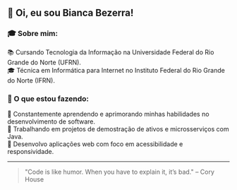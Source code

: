 ## 👋 Oi, eu sou Bianca Bezerra!

### 🎓 Sobre mim:
📚 Cursando Tecnologia da Informação na Universidade Federal do Rio Grande do Norte (UFRN).<br/>
🎓 Técnica em Informática para Internet no Instituto Federal do Rio Grande do Norte (IFRN).<br/>
  
### 🌱 O que estou fazendo:

📖 Constantemente aprendendo e aprimorando minhas habilidades no desenvolvimento de software.<br/>
🔄 Trabalhando em projetos de demostração de ativos e microsserviços com Java.<br/>
🤝 Desenvolvo aplicações web com foco em acessibilidade e responsividade.<br/>

<hr>

> "Code is like humor. When you have to explain it, it’s bad." – Cory House
